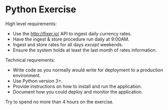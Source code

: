 # Python Exercise

High level requirements:

- Use the http://fixer.io/ API to ingest daily currency rates.
- Have the ingest & store procedure run daily at 9:00AM.
- Ingest and store rates for all days *except* weekends.
- Ensure the system holds at least the last month of rates information.

Technical requrements:

- Write code as you normally would write for deployment to a production environment.
- Use Python version 3+.
- Provide instructions on how to install and run the application.
- Document how you could deploy and monitor the application.

Try to spend no more than 4 hours on the exercise.
